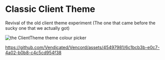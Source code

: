 # Classic Client Theme

Revival of the old client theme experiment (The one that came before the sucky one that we actually got)

![the ClientTheme theme colour picker](https://user-images.githubusercontent.com/37855219/230238053-e90b7098-373a-459a-bb8c-c24e82f69270.png)

https://github.com/Vendicated/Vencord/assets/45497981/6c1bcb3b-e0c7-4a02-b0b8-c4c5cd954f38
